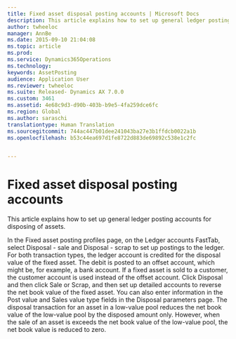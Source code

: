 ```yaml
---
title: Fixed asset disposal posting accounts | Microsoft Docs
description: This article explains how to set up general ledger posting accounts for disposing of assets.
author: twheeloc
manager: AnnBe
ms.date: 2015-09-10 21:04:08
ms.topic: article
ms.prod: 
ms.service: Dynamics365Operations
ms.technology: 
keywords: AssetPosting
audience: Application User
ms.reviewer: twheeloc
ms.suite: Released- Dynamics AX 7.0.0
ms.custom: 3461
ms.assetid: 4e68c9d3-d90b-403b-b9e5-4fa259dce6fc
ms.region: Global
ms.author: saraschi
translationtype: Human Translation
ms.sourcegitcommit: 744ac447b01dee241043ba27e3b1ffdcb0022a1b
ms.openlocfilehash: b53c44ea697d1fe8722d883de69892c538e1c2fc


---
```


# <a name="fixed-asset-disposal-posting-accounts"></a>Fixed asset disposal posting accounts

This article explains how to set up general ledger posting accounts for disposing of assets.

In the Fixed asset posting profiles page, on the Ledger accounts FastTab, select Disposal - sale and Disposal - scrap to set up postings to the ledger.
For both transaction types, the ledger account is credited for the disposal value of the fixed asset. The debit is posted to an offset account, which might be, for example, a bank account. If a fixed asset is sold to a customer, the customer account is used instead of the offset account. Click Disposal and then click Sale or Scrap, and then set up detailed accounts to reverse the net book value of the fixed asset. You can also enter information in the Post value and Sales value type fields in the Disposal parameters page. The disposal transaction for an asset in a low-value pool reduces the net book value of the low-value pool by the disposed amount only. However, when the sale of an asset is exceeds the net book value of the low-value pool, the net book value is reduced to zero.






<!--HONumber=Feb17_HO3-->


